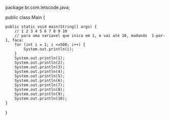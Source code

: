 package br.com.letscode.java;

public class Main {

    public static void main(String[] args) {
        // 1 2 3 4 5 6 7 8 9 10
        // para uma variavel que inica em 1, e vai até 10, mudando  1-por-1, faca:
        for (int i = 1; i <=500; i++) {
            System.out.println(i);
        }
        System.out.println(1);
        System.out.println(2);
        System.out.println(3);
        System.out.println(4);
        System.out.println(5);
        System.out.println(6);
        System.out.println(7);
        System.out.println(8);
        System.out.println(9);
        System.out.println(10);
    }
}
